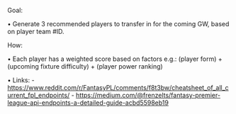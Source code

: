 Goal:

• Generate 3 recommended players to transfer in for the coming GW, based on player team #ID.

How:

• Each player has a weighted score based on factors e.g.:
(player form) + (upcoming fixture difficulty) + (player power ranking)

• Links: 
    - https://www.reddit.com/r/FantasyPL/comments/f8t3bw/cheatsheet_of_all_current_fpl_endpoints/ 
    - https://medium.com/@frenzelts/fantasy-premier-league-api-endpoints-a-detailed-guide-acbd5598eb19
